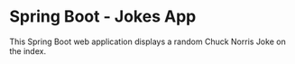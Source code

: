 # Spring Boot - Jokes App

This Spring Boot web application displays a random Chuck Norris Joke on the index.
